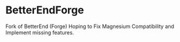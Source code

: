 # BetterEndForge

Fork of BetterEnd (Forge)
Hoping to Fix Magnesium Compatibility and Implement missing features.
